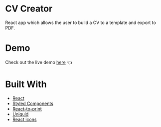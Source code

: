 # CV Creator

<p> React app which allows the user to build a CV to a template and export to PDF.</p>

# Demo

Check out the live demo <a href="https://strudelpie.github.io/CV_application/">here</a> 👈

# Built With

<ul>
  <li>
    <a href="https://reactjs.org/">React</a>
  </li>
  <li>
    <a href="https://styled-components.com/">Styled Components</a>
  </li>
  <li>
    <a href="https://www.npmjs.com/package/react-to-print">React-to-print</a>
  </li>
  <li>
    <a href="https://github.com/uniquid">Uniquid</a>
  </li>
  <li>
    <a href="https://react-icons.github.io/react-icons/">React icons</a>
  </li>
  
</ul>
